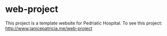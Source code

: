 # web-project
This project is a template website for Pedriatic Hospital. To see this project: http://www.janicepatricia.me/web-project 
